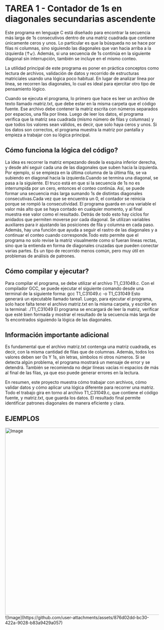 
# TAREA 1 - Contador de 1s en diagonales secundarias ascendente

Este programa en lenguaje C está diseñado para encontrar la secuencia más larga de 1s consecutivos dentro de una matriz cuadrada que contiene únicamente
ceros y unos. Lo particular es que la búsqueda no se hace por filas ni columnas, sino siguiendo las diagonales que van hacia arriba a la izquierda (↑↙). 
Además, si una secuencia de 1s continúa en la siguiente diagonal sin interrupción, también se incluye en el mismo conteo.

La utilidad principal de este programa es poner en práctica conceptos como lectura de archivos, validación de datos y recorrido de estructuras matriciales 
usando una lógica poco habitual. En lugar de analizar línea por línea, se recorren las diagonales, lo cual es ideal para ejercitar otro tipo de pensamiento
lógico.

Cuando se ejecuta el programa, lo primero que hace es leer un archivo de texto llamado matriz.txt, que debe estar en la misma carpeta que el código fuente. 
Ese archivo debe contener la matriz escrita con números separados por espacios, una fila por línea. Luego de leer los datos, el programa verifica que la
matriz sea cuadrada (mismo número de filas y columnas) y que todos los valores sean válidos, es decir, que solo haya ceros y unos.
Si los datos son correctos, el programa muestra la matriz por pantalla y empieza a trabajar con su lógica principal.

## Cómo funciona la lógica del código?

La idea es recorrer la matriz empezando desde la esquina inferior derecha, y desde ahí seguir cada una de las diagonales que suben hacia la izquierda.
Por ejemplo, si se empieza en la última columna de la última fila, se va subiendo en diagonal hacia la izquierda.Cuando se termina una diagonal, se pasa a la
siguiente. El truco está en que si la secuencia de 1s no es interrumpida  por un cero, entonces el conteo continúa. Así, se puede formar una secuencia más 
larga sumando 1s de distintas diagonales consecutivas.Cada vez que se encuentra un 0, el contador se reinicia porque se rompió la consecutividad. 
El programa guarda en una variable el valor más alto que se haya contado en cualquier momento, y al final muestra ese valor como el resultado.
Detrás de todo esto hay ciclos for anidados que permiten moverse por cada diagonal. Se utilizan variables auxiliares para ir ajustando las posiciones de 
fila y columna en cada paso. Además, hay una función que ayuda a seguir el rastro de las diagonales y a continuar el conteo cuando corresponde.Todo esto 
permite que el programa no solo revise la matriz visualmente como si fueran líneas rectas, sino que la entienda en forma de diagonales cruzadas que pueden 
conectar varias partes. Es un tipo de recorrido menos común, pero muy útil en problemas de análisis de patrones.


## Cómo compilar y ejecutar?

Para compilar el programa, se debe utilizar el archivo T1_C31049.c. Con el compilador GCC, se puede ejecutar el siguiente comando desde una terminal de 
la siguiente forma: gcc T1_C31049.c -o T1_C31049
Esto generará un ejecutable llamado tarea1. Luego, para ejecutar el programa, solo hace falta tener el archivo matriz.txt en la misma carpeta, y escribir 
en la terminal: ./T1_C31049
El programa se encargará de leer la matriz, verificar que esté bien formada y mostrar el resultado de la secuencia más larga de 1s encontrados siguiendo 
la lógica de las diagonales.


## Información importante adicional

Es fundamental que el archivo matriz.txt contenga una matriz cuadrada, es decir, con la misma cantidad de filas que de columnas. Además, todos los valores
deben ser 0s Y 1s, sin letras, símbolos ni otros números. Si se detecta algún problema, el programa mostrará un mensaje de error y se detendrá.
También se recomienda no dejar líneas vacías ni espacios de más al final de las filas, ya que eso puede generar errores en la lectura.

En resumen, este proyecto muestra cómo trabajar con archivos, cómo validar datos y cómo aplicar una lógica diferente para recorrer una matriz. 
Todo el trabajo gira en torno al archivo T1_C31049.c, que contiene el código fuente, y matriz.txt, que guarda los datos. El resultado final permite 
identificar patrones diagonales de manera eficiente y clara.

## EJEMPLOS
<img width="611" alt="Image" src="https://github.com/user-attachments/assets/41241c12-bb5f-4b76-8f6f-4355fa5b3f29" />
![Image](https://github.com/user-attachments/assets/876d02dd-bc30-422a-9028-b83a9429a057)
